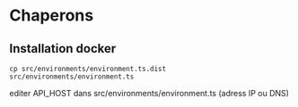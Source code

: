 # Chaperons

Installation docker
---

```shell
cp src/environments/environment.ts.dist src/environments/environment.ts
```

editer API_HOST dans src/environments/environment.ts (adress IP ou DNS)